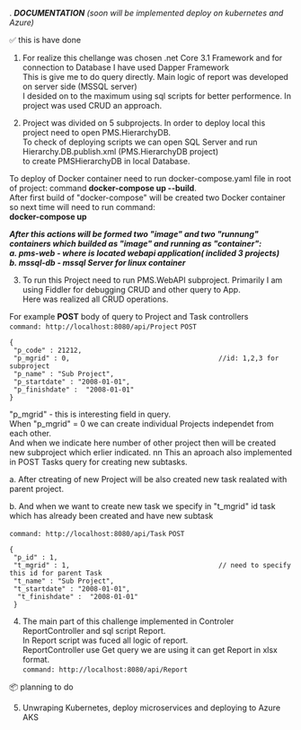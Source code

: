 .                                   ***DOCUMENTATION***
                       _(soon will be implemented deploy on kubernetes and Azure)_
   
   :white_check_mark: this is have done
   
   1. For realize this chellange was chosen .net Core 3.1 Framework and for connection to Database I have used Dapper Framework   
   This is give me to do query directly. Main logic of report was developed on server side (MSSQL server)  
   I desided on to the maximum using sql scripts for better performence. In project was used CRUD an approach.  
  
   2. Project was divided on 5 subprojects. In order to deploy local this project need to open PMS.HierarchyDB.  
   To  check of deploying scripts we can open SQL Server and run Hierarchy.DB.publish.xml (PMS.HierarchyDB project)  
   to create PMSHierarchyDB in local Database.  
  
   To  deploy of Docker container need to run docker-compose.yaml file in root of project: command **docker-compose up --build**.  
   After first build of "docker-compose" will be created two Docker container so next time will need to run command:   
   **docker-compose up**  
  
  ***After this actions will be formed two "image" and two "runnung" containers which builded as "image" and running as "container":  
      a. pms-web - where is located  webapi application( inclided 3 projects)  
      b. mssql-db - mssql Server for linux container***   

   3. To run this Project need to run PMS.WebAPI subproject.
   Primarily I am using Fiddler for debugging CRUD and other query to App.   
   Here was realized all CRUD operations.  

   For example  __POST__ body of query to Project and Task controllers  
   ```command: http://localhost:8080/api/Project``` 
   ```POST```
   ```
   {     
    "p_code" : 21212,    
    "p_mgrid" : 0,                                     //id: 1,2,3 for subproject    
    "p_name" : "Sub Project",    
    "p_startdate" : "2008-01-01",    
    "p_finishdate" :  "2008-01-01"      
   } 
   ```
     
   "p_mgrid" - this is interesting field in query.  
    When "p_mgrid" = 0 we can create individual Projects independet from each other.  
    And when we indicate here number of other project then will be created new subproject which  erlier indicated. nn
    This an aproach  also implemented in POST Tasks query for creating new subtasks.  

   a. After ctreating  of new Project  will be also created  new task realated  with  parent project.  
    
   b. And when we want to create new task we specify in "t_mgrid" id task which has already been created and have new subtask  
    
   ```command: http://localhost:8080/api/Task```
   ```POST```
   ```
   {    
    "p_id" : 1,    
    "t_mgrid" : 1,                                     // need to specify this id for parent Task      
    "t_name" : "Sub Project",      
    "t_startdate" : "2008-01-01",      
     "t_finishdate" :  "2008-01-01"      
    }    
   ```
     
   4. The main part of this challenge implemented in Controler ReportController and sql script Report.  
   In Report script was fuced all logic of report.  
   ReportController use Get query we are using it can get Report in xlsx format.  
   ```command: http://localhost:8080/api/Report``` 

   :package:  planning to do
 
 5. Unwraping Kubernetes, deploy microservices and deploying to Azure AKS
    
    
  
 

